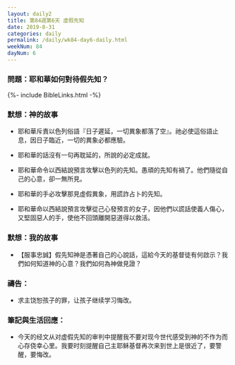 ```yaml
---
layout: daily2
title: 第84週第6天 虛假先知
date: 2019-8-31
categories: daily
permalink: /daily/wk84-day6-daily.html
weekNum: 84
dayNum: 6
---
```


### 問題：耶和華如何對待假先知？

{%- include BibleLinks.html -%}

### 默想：神的故事
+ 耶和華斥責以色列俗語『日子遲延，一切異象都落了空』。祂必使這俗語止息，因日子臨近，一切的異象必都應驗。

+ 耶和華的話沒有一句再耽延的，所說的必定成就。

+ 耶和華命令以西結說預言攻擊以色列的先知。愚頑的先知有禍了。他們隨從自己的心意，卻一無所見。

+ 耶和華的手必攻擊那見虛假異象，用謊詐占卜的先知。

+ 耶和華命以西結說預言攻擊從己心發預言的女子，因他們以謊話使義人傷心，又堅固惡人的手，使他不回頭離開惡道得以救活。


### 默想：我的故事
+ 【服事忠誠】假先知神是憑著自己的心說話，這給今天的基督徒有何啟示？我們如何知道神的心意？我們如何為神做見證？


### 禱告：

+ 求主饶恕孩子的罪，让孩子继续学习悔改。

### 筆記與生活回應：

+ 今天的经文从对虚假先知的审判中提醒我不要对现今世代感受到神的不作为而心存侥幸心里。我要时刻提醒自己主耶稣基督再次来到世上是很近了，要警醒，要悔改。
